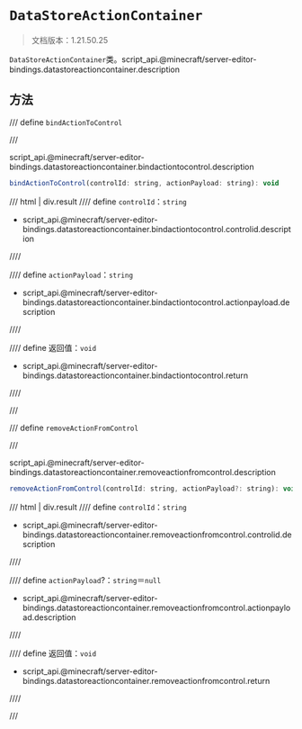 # `DataStoreActionContainer`

> 文档版本：1.21.50.25

`DataStoreActionContainer`类。script_api.@minecraft/server-editor-bindings.datastoreactioncontainer.description

## 方法

/// define
`bindActionToControl`


///

script_api.@minecraft/server-editor-bindings.datastoreactioncontainer.bindactiontocontrol.description

```js
bindActionToControl(controlId: string, actionPayload: string): void
```

/// html | div.result
//// define
`controlId`：`string`

- script_api.@minecraft/server-editor-bindings.datastoreactioncontainer.bindactiontocontrol.controlid.description


////

//// define
`actionPayload`：`string`

- script_api.@minecraft/server-editor-bindings.datastoreactioncontainer.bindactiontocontrol.actionpayload.description


////

//// define
返回值：`void`

- script_api.@minecraft/server-editor-bindings.datastoreactioncontainer.bindactiontocontrol.return


////

///


/// define
`removeActionFromControl`


///

script_api.@minecraft/server-editor-bindings.datastoreactioncontainer.removeactionfromcontrol.description

```js
removeActionFromControl(controlId: string, actionPayload?: string): void
```

/// html | div.result
//// define
`controlId`：`string`

- script_api.@minecraft/server-editor-bindings.datastoreactioncontainer.removeactionfromcontrol.controlid.description


////

//// define
`actionPayload`?：`string`＝`null`

- script_api.@minecraft/server-editor-bindings.datastoreactioncontainer.removeactionfromcontrol.actionpayload.description


////

//// define
返回值：`void`

- script_api.@minecraft/server-editor-bindings.datastoreactioncontainer.removeactionfromcontrol.return


////

///

